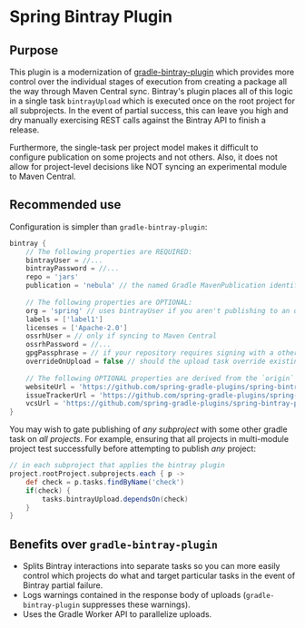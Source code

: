 # Spring Bintray Plugin

## Purpose

This plugin is a modernization of [gradle-bintray-plugin](https://github.com/bintray/gradle-bintray-plugin) which provides more control over the individual stages of execution from creating a package all the way through Maven Central sync. Bintray's plugin places all of this logic in a single task `bintrayUpload` which is executed once on the root project for all subprojects. In the event of partial success, this can leave you high and dry manually exercising REST calls against the Bintray API to finish a release. 

Furthermore, the single-task per project model makes it difficult to configure publication on some projects and not others. Also, it does not allow for project-level decisions like NOT syncing an experimental module to Maven Central.

## Recommended use

Configuration is simpler than `gradle-bintray-plugin`:

```groovy
bintray {
    // The following properties are REQUIRED:
    bintrayUser = //...
    bintrayPassword = //...
    repo = 'jars'
    publication = 'nebula' // the named Gradle MavenPublication identifying the artifacts to publish
    
    // The following properties are OPTIONAL:
    org = 'spring' // uses bintrayUser if you aren't publishing to an organization repository
    labels = ['label1']
    licenses = ['Apache-2.0']
    ossrhUser = // only if syncing to Maven Central
    ossrhPassword = //...
    gpgPassphrase = // if your repository requires signing with a other-than-Bintray key
    overrideOnUpload = false // should the upload task override existing artifacts?
    
    // The following OPTIONAL properties are derived from the `origin` github remote if not explicitly provided:
    websiteUrl = 'https://github.com/spring-gradle-plugins/spring-bintray-plugin'
    issueTrackerUrl = 'https://github.com/spring-gradle-plugins/spring-bintray-plugin/issues'
    vcsUrl = 'https://github.com/spring-gradle-plugins/spring-bintray-plugin.git'
}
```

You may wish to gate publishing of _any subproject_ with some other gradle task on _all projects_. For example, ensuring that all projects in multi-module project test successfully before attempting to publish _any_ project:

```groovy
// in each subproject that applies the bintray plugin
project.rootProject.subprojects.each { p ->
    def check = p.tasks.findByName('check')
    if(check) {
        tasks.bintrayUpload.dependsOn(check)
    }
}
```

## Benefits over `gradle-bintray-plugin`

* Splits Bintray interactions into separate tasks so you can more easily control which projects do what and target particular tasks in the event of Bintray partial failure.
* Logs warnings contained in the response body of uploads (`gradle-bintray-plugin` suppresses these warnings).
* Uses the Gradle Worker API to parallelize uploads.